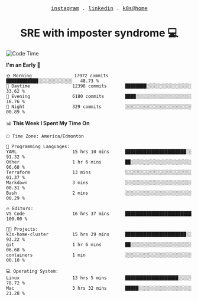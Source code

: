 <p align="center">
  <samp>
    <a href="https://www.instagram.com/lildrunkensmurf/">instagram</a> .
    <a href="https://www.linkedin.com/in/joryirving/">linkedin</a> .
    <a href="https://github.com/LilDrunkenSmurf/k3s-home-cluster">k8s@home</a>
  </samp>
</p>

<h1 align="center">
  SRE with imposter syndrome 💻
</h1>

<!--START_SECTION:waka-->
![Code Time](http://img.shields.io/badge/Code%20Time-109%20hrs%208%20mins-blue)

**I'm an Early 🐤** 

```text
🌞 Morning                17972 commits       ████████████░░░░░░░░░░░░░   48.73 % 
🌆 Daytime                12398 commits       ████████░░░░░░░░░░░░░░░░░   33.62 % 
🌃 Evening                6180 commits        ████░░░░░░░░░░░░░░░░░░░░░   16.76 % 
🌙 Night                  329 commits         ░░░░░░░░░░░░░░░░░░░░░░░░░   00.89 % 
```


📊 **This Week I Spent My Time On** 

```text
🕑︎ Time Zone: America/Edmonton

💬 Programming Languages: 
YAML                     15 hrs 10 mins      ███████████████████████░░   91.32 % 
Other                    1 hr 6 mins         ██░░░░░░░░░░░░░░░░░░░░░░░   06.68 % 
Terraform                13 mins             ░░░░░░░░░░░░░░░░░░░░░░░░░   01.37 % 
Markdown                 3 mins              ░░░░░░░░░░░░░░░░░░░░░░░░░   00.31 % 
Bash                     2 mins              ░░░░░░░░░░░░░░░░░░░░░░░░░   00.29 % 

🔥 Editors: 
VS Code                  16 hrs 37 mins      █████████████████████████   100.00 % 

🐱‍💻 Projects: 
k3s-home-cluster         15 hrs 29 mins      ███████████████████████░░   93.22 % 
git                      1 hr 6 mins         ██░░░░░░░░░░░░░░░░░░░░░░░   06.68 % 
containers               1 min               ░░░░░░░░░░░░░░░░░░░░░░░░░   00.10 % 

💻 Operating System: 
Linux                    13 hrs 5 mins       ████████████████████░░░░░   78.72 % 
Mac                      3 hrs 32 mins       █████░░░░░░░░░░░░░░░░░░░░   21.28 % 
```


<!--END_SECTION:waka-->